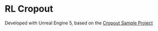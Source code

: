 # RL Cropout

Developed with Unreal Engine 5, based on the [Cropout Sample Project](https://www.unrealengine.com/en-US/blog/cropout-casual-rts-game-sample-project)
